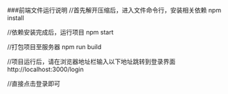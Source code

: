 ###前端文件运行说明
//首先解开压缩后，进入文件命令行，安装相关依赖
npm install

//依赖安装完成后，运行项目
npm start

//打包项目至服务器
npm run build

//项目运行后，请在浏览器地址栏输入以下地址跳转到登录界面
http://localhost:3000/login

//直接点击登录即可
